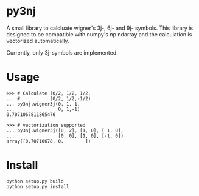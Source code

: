 # py3nj

A small library to calcluate wigner's 3j-, 6j- and 9j- symbols.
This library is designed to be compatible with numpy's np.ndarray and
the calculation is vectorized automatically.

Currently, only 3j-symbols are implemented.

# Usage
```
>>> # Calculate (0/2, 1/2, 1/2,
... #           (0/2, 1/2,-1/2)
... py3nj.wigner3j(0, 1, 1,
...                0, 1,-1)
0.7071067811865476

>>> # vectorization supported
... py3nj.wigner3j([0, 2], [1, 0], [ 1, 0],
...                [0, 0], [1, 0], [-1, 0])
array([0.70710678, 0.        ])
```

# Install

```
python setup.py build
python setup.py install
```
